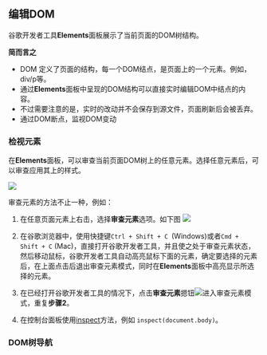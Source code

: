 ## 编辑DOM

谷歌开发者工具**Elements**面板展示了当前页面的DOM树结构。

**简而言之**

* DOM 定义了页面的结构，每一个DOM结点，是页面上的一个元素。例如，div/p等。
* 通过**Elements**面板中呈现的DOM结构可以直接实时编辑DOM中结点的内容。
* 不过需要注意的是，实时的改动并不会保存到源文件，页面刷新后会被丢弃。
* 通过DOM断点，监视DOM变动

### 检视元素
 
在**Elements**面板，可以审查当前页面DOM树上的任意元素。选择任意元素后，可以审查应用其上的样式。
 
 ![](http://p1.bqimg.com/582863/79e9c30fcf0663fb.gif)
 
审查元素的方法不止一种，例如：

1. 在任意页面元素上右击，选择**审查元素**选项。如下图
![](https://developers.google.cn/web/tools/chrome-devtools/inspect-styles/imgs/right-click-inspect.png)

2. 在谷歌浏览器中，使用快捷键`Ctrl + Shift + C `(Windows)或者`Cmd + Shift + C` (Mac)，直接打开谷歌开发者工具，并且使之处于审查元素状态，然后移动鼠标，谷歌开发者工具自动高亮鼠标下面的元素，确定要选择的元素后，在上面点击后退出审查元素模式，同时在**Elements**面板中高亮显示所选择的元素。

3. 在已经打开谷歌开发者工具的情况下，点击**审查元素**摁钮![](https://developers.google.cn/web/tools/chrome-devtools/inspect-styles/imgs/inspect-icon.png)进入审查元素模式，重复**步骤2**。

4. 在控制台面板使用[inspect](命令行.md)方法，例如 `inspect(document.body)`。

### DOM树导航

